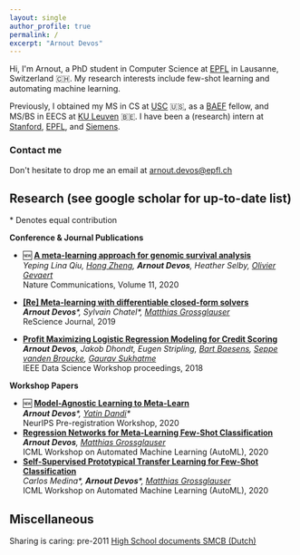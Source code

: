 ```yaml
---
layout: single
author_profile: true
permalink: /
excerpt: "Arnout Devos"
---
```


Hi, I'm Arnout, a PhD student in Computer Science at [EPFL](http://ic.epfl.ch) in Lausanne, Switzerland :switzerland:. My research interests include few-shot learning and automating machine learning.

Previously, I obtained my MS in CS at [USC](http://www.usc.edu) :us:, as a [BAEF](http://www.baef.be) fellow, and MS/BS in EECS at [KU Leuven](https://www.kuleuven.be/english/) :belgium:. I have been a (research) intern at [Stanford](https://bmir.stanford.edu/), [EPFL](https://www.epfl.ch/labs/rfic/), and [Siemens](https://www.plm.automation.siemens.com/global/en/).

### Contact me
Don't hesitate to drop me an email at [arnout.devos@epfl.ch](mailto:arnout.devos@epfl.ch)

<!---
## News
- :school_satchel: Aug 2019: passed my EPFL Computer Science PhD quals
- :microphone: May 2019: talk at the Workshop on Reproducibility in ML (ICLR 2019) [[video](<https://slideslive.com/38915881/reproducing-metalearning-with-differentiable-closedform-solvers>)]
- :microphone: Jan 2019: talk at the Applied ML Days [[slides](https://www.slideshare.net/ArnoutDevos/profit-maximizing-machine-learning-amld2019)]
- :computer: Nov 2019: 1st place in Computer Vision challenge @LauzHack 2018 [[devpost](<https://devpost.com/software/reducing-food-waste-with-hungry-students>)]
--->

## Research (see <a href="https://scholar.google.be/citations?user=S_6zsEwAAAAJ" style="text-decoration: none">google scholar</a> for up-to-date list)
\* Denotes equal contribution

**Conference & Journal Publications**

- :new: [**A meta-learning approach for genomic survival analysis**](<https://www.nature.com/articles/s41467-020-20167-3>)  
  *Yeping Lina Qiu, [Hong Zheng](https://littlebitofdata.com/), **Arnout Devos**, Heather Selby, [Olivier Gevaert](http://med.stanford.edu/gevaertlab.html)*  
  Nature Communications, Volume 11, 2020

- [**[Re] Meta-learning with differentiable closed-form solvers**](<http://rescience.github.io/bibliography/Devos_2019.html>)  
  ***Arnout Devos**\*, Sylvain Chatel\*, [Matthias Grossglauser](https://icapeople.epfl.ch/grossglauser/)*  
  ReScience Journal, 2019
- [**Profit Maximizing Logistic Regression Modeling for Credit Scoring**](<https://ieeexplore.ieee.org/abstract/document/8439113>)  
  ***Arnout Devos**, Jakob Dhondt, Eugen Stripling, [Bart Baesens](https://www.bartbaesens.com/), [Seppe vanden Broucke](http://seppe.net/), [Gaurav Sukhatme](http://robotics.usc.edu/~gaurav/)*  
  IEEE Data Science Workshop proceedings, 2018

**Workshop Papers**

- :new: [**Model-Agnostic Learning to Meta-Learn**](<https://arxiv.org/abs/2012.02684>)  
  ***Arnout Devos**\*, [Yatin Dandi](https://yatindandi.github.io/)\**  
  NeurIPS Pre-registration Workshop, 2020
- [**Regression Networks for Meta-Learning Few-Shot Classification**](<https://arxiv.org/abs/1905.13613>)  
  ***Arnout Devos**, [Matthias Grossglauser](https://icapeople.epfl.ch/grossglauser/)*  
  ICML Workshop on Automated Machine Learning (AutoML), 2020
- [**Self-Supervised Prototypical Transfer Learning for Few-Shot Classification**](<https://arxiv.org/abs/2006.11325>)  
  *Carlos Medina\*, **Arnout Devos**\*, [Matthias Grossglauser](https://icapeople.epfl.ch/grossglauser/)*  
  ICML Workshop on Automated Machine Learning (AutoML), 2020

## Miscellaneous
Sharing is caring: pre-2011 [High School documents SMCB (Dutch)](http://www.arnoutdevos.net/school.html)
